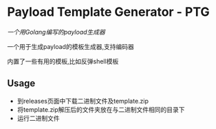 # Payload Template Generator - PTG

*一个用Golang编写的payload生成器*

一个用于生成payload的模板生成器,支持编码器

内置了一些有用的模板,比如反弹shell模板

## Usage

- 到releases页面中下载二进制文件及template.zip
- 将template.zip解压后的文件夹放在与二进制文件相同的目录下
- 运行二进制文件

